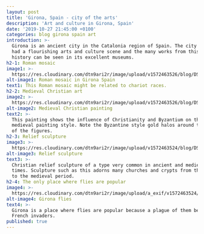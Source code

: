 ```yaml
---
layout: post
title: 'Girona, Spain - city of the arts'
description: 'Art and culture in Girona, Spain'
date: '2019-10-27 21:45:00 +0100'
categories: blog girona spain art
introduction: >-
  Girona is an ancient city in the Catalonia region of Spain. The city has long
  had a flourishing arts and culture scene and the many works from this long
  history can be seen in its excellent museums.
h2-1: Roman mosaic
image1: >-
  https://res.cloudinary.com/dtn9ari2r/image/upload/v1572463526/blog/DSC_0285.jpg
alt-image1: Roman mosaic in Girona Spain
text1: This Roman mosaic might be related to chariot races.
h2-2: Medieval Christian art
image2: >-
  https://res.cloudinary.com/dtn9ari2r/image/upload/v1572463526/blog/DSC_0183.jpg
alt-image2: Medieval Christian painting
text2: >-
  This painting shows the influence of Christianity and Byzantium on the late
  medieval painting style. Note the Byzantine style gold halos around the heads
  of the figures.
h2-3: Relief sculpture
image3: >-
  https://res.cloudinary.com/dtn9ari2r/image/upload/v1572463524/blog/DSC_0286.jpg
alt-image3: Relief sculpture
text3: >-
  Christian relief sculpture of a type very common in ancient and medieval
  times. Sculpture such as this adorns many churches and crypts from the ancient
  to the medieval period.
h2-4: The only place where flies are popular
image4: >-
  https://res.cloudinary.com/dtn9ari2r/image/upload/a_exif/v1572463524/blog/DSC_0216.jpg
alt-image4: Girona flies
text4: >-
  Girona is a place where flies are popular because a plague of them beat off
  French invaders.
published: true
---
```

